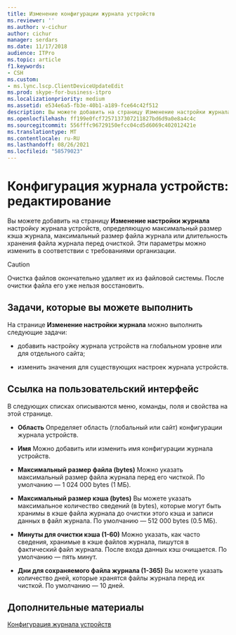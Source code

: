 ```yaml
---
title: Изменение конфигурации журнала устройств
ms.reviewer: ''
ms.author: v-cichur
author: cichur
manager: serdars
ms.date: 11/17/2018
audience: ITPro
ms.topic: article
f1.keywords:
- CSH
ms.custom:
- ms.lync.lscp.ClientDeviceUpdateEdit
ms.prod: skype-for-business-itpro
ms.localizationpriority: medium
ms.assetid: e534e6a5-fb3e-40b1-a189-fce64c42f512
description: Вы можете добавить на страницу Изменение настройки журнала настройку журнала устройств, определяющую максимальный размер кэша журнала, максимальный размер файла журнала или длительность хранения файла журнала перед очисткой. Эти параметры можно изменить в соответствии с требованиями организации.
ms.openlocfilehash: ff199e0fcf7257137307211827bd6d9a0e8a4c4c
ms.sourcegitcommit: 556fffc96729150efcc04cd5d6069c402012421e
ms.translationtype: MT
ms.contentlocale: ru-RU
ms.lasthandoff: 08/26/2021
ms.locfileid: "58579023"
---
```

# <a name="device-log-configuration-edit"></a>Конфигурация журнала устройств: редактирование
 
Вы можете добавить на страницу **Изменение настройки журнала** настройку журнала устройств, определяющую максимальный размер кэша журнала, максимальный размер файла журнала или длительность хранения файла журнала перед очисткой. Эти параметры можно изменить в соответствии с требованиями организации.
  
> [!CAUTION]
> Очистка файлов окончательно удаляет их из файловой системы. После очистки файла его уже нельзя восстановить. 
  
## <a name="tasks-you-can-perform"></a>Задачи, которые вы можете выполнить

На странице **Изменение настройки журнала** можно выполнить следующие задачи:
  
- добавить настройку журнала устройств на глобальном уровне или для отдельного сайта;
    
- изменить значения для существующих настроек журнала устройств.
    
## <a name="ui-reference"></a>Ссылка на пользовательский интерфейс

В следующих списках описываются меню, команды, поля и свойства на этой странице.
  
- **Область** Определяет область (глобальный или сайт) конфигурации журнала устройств.
    
- **Имя** Можно добавить или изменить имя конфигурации журнала устройств.
    
- **Максимальный размер файла (bytes)** Можно указать максимальный размер файла журнала перед его чисткой. По умолчанию — 1 024 000 bytes (1 МБ).
    
- **Максимальный размер кэша (bytes)** Вы можете указать максимальное количество сведений (в bytes), которые могут быть хранимы в кэше файла журнала до очистки этого кэша и записи данных в файл журнала. По умолчанию — 512 000 bytes (0.5 МБ).
    
- **Минуты для очистки кэша (1-60)** Можно указать, как часто сведения, хранимые в кэше файлов журнала, пишутся в фактический файл журнала. После входа данных кэш очищается. По умолчанию — пять минут.
    
- **Дни для сохраняемого файла журнала (1-365)** Вы можете указать количество дней, которые хранятся файлы журнала перед их чисткой. По умолчанию — 10 дней.
    
## <a name="see-also"></a>Дополнительные материалы

[Конфигурация журнала устройств](device-log-configuration.md)
